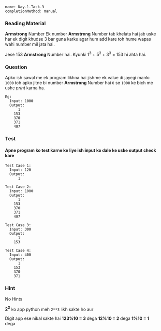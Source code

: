 ```ngMeta
name: Day-1-Task-3
completionMethod: manual
```

### Reading Material
**Armstrong** Number
Ek number **Armstrong** Number tab khelata hai jab uske har ek digit khudse 3 bar guna karke agar
hum add kare toh hume wapas wahi number mil jata hai.

Jese 153 **Armstrong** Number hai.
Kyunki 1<sup>3</sup> + 5<sup>3</sup> + 3<sup>3</sup> = 153 hi ahta hai.


### Question
Apko ish sawal me ek program likhna hai jishme ek value di jayegi manlo `1000` toh apko jitne bi number **Armstrong** Number hai `0` se `1000` ke bich me ushe *print* karna ha.

```
Eg:
  Input: 1000
  Output:
      1
    153
    370
    371
    407

```

### Test
#### Apne program ko test karne ke liye ish input ko dale ke uske output check kare

```
Test Case 1:
  Input: 120
  Output:
      1
```

```
Test Case 2:
  Input: 1000
  Output:
      1
    153
    370
    371
    407
```

```
Test Case 3:
  Input: 300
  Output:
      1
    153
```

```
Test Case 4:
  Input: 400
  Output:
      1
    153
    370
    371  
```

### Hint

No Hints

**2<sup>3</sup>** ko app python meh `2**3` likh sakte ho aur

Digit app ese nikal sakte hai
**123%10 = 3** dega
**12%10 = 2** dega
**1%10 = 1** dega
